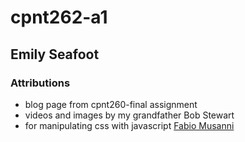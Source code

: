 # cpnt262-a1

## Emily Seafoot

### Attributions
- blog page from cpnt260-final assignment
- videos and images by my grandfather Bob Stewart
- for manipulating css with javascript [Fabio Musanni](https://www.youtube.com/watch?v=ih44U6EWyOs)

